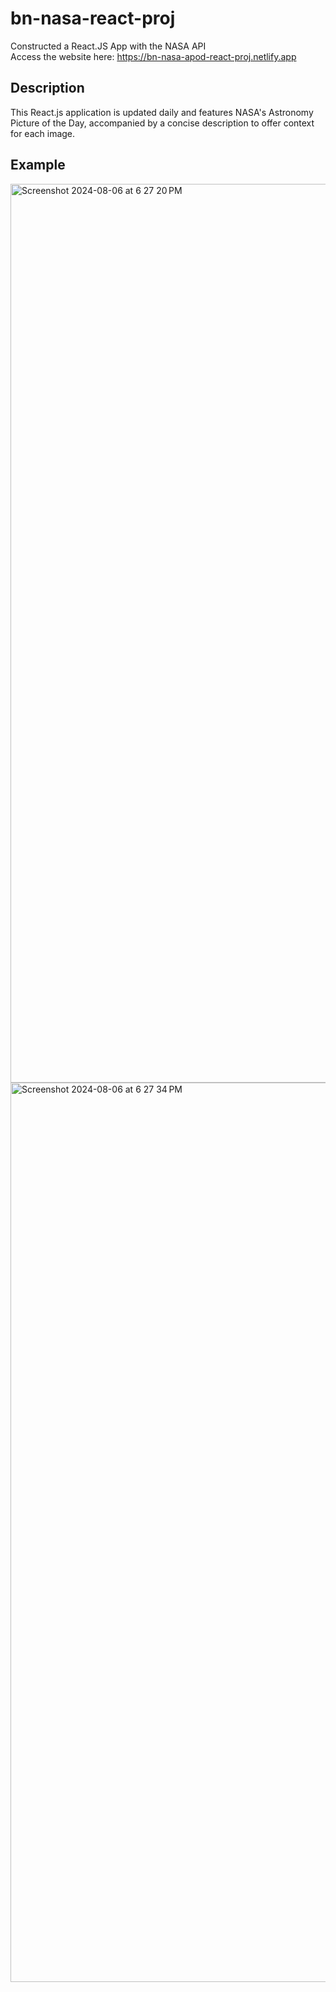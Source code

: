 # bn-nasa-react-proj
Constructed a React.JS App with the NASA API <br>
Access the website here: https://bn-nasa-apod-react-proj.netlify.app

## Description
This React.js application is updated daily and features NASA's Astronomy Picture of the Day, accompanied by a concise description to offer context for each image.

## Example
 
<img width="1438" alt="Screenshot 2024-08-06 at 6 27 20 PM" src="https://github.com/user-attachments/assets/b377c3ee-3825-4bca-98aa-d2f2ecf09f5d">
 
<img width="1439" alt="Screenshot 2024-08-06 at 6 27 34 PM" src="https://github.com/user-attachments/assets/170afa0d-bc37-466a-b2c9-2886d9e9f365">
